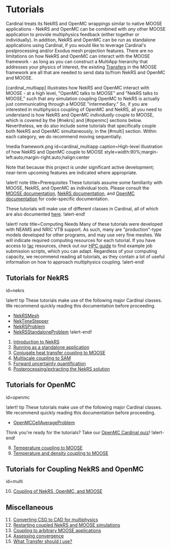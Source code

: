 # Tutorials

Cardinal treats its NekRS and OpenMC wrappings similar to native
MOOSE applications - NekRS and OpenMC can be combined with *any* other MOOSE application
to provide multiphysics feedback (either together or individually). In addition,
NekRS and OpenMC can be run as standalone applications using Cardinal, if you would
like to leverage Cardinal's postprocessing and/or Exodus mesh projection features.
There are no limitations on
how NekRS and OpenMC can interact with the MOOSE framework - as long as you can
construct a MultiApp hierarchy that addresses your physics of interest, the existing
[Transfers](Transfers/index.md) in the MOOSE
framework are all that are needed to send data to/from NekRS and OpenMC and MOOSE.

[cardinal_multiapp] illustrates how NekRS and OpenMC interact with MOOSE -
at a high level, "OpenMC talks to MOOSE" and "NekRS talks to MOOSE," such that
any simulation coupling OpenMC to NekRS is actually just communicating through a
MOOSE "intermediary."
So, if you are interested in multiphysics coupling of OpenMC and NekRS, all you need
to understand is how NekRS and OpenMC *individually* couple to MOOSE, which is
covered by the [#nekrs] and [#openmc] sections
below. Nevertheless, we do also include some tutorials that specifically couple both
NekRS and OpenMC simultaneously, in the [#multi] section.
Within each category, we do recommend moving sequentially.

!media framework.png
  id=cardinal_multiapp
  caption=High-level illustration of how NekRS and OpenMC couple to MOOSE
  style=width:90%;margin-left:auto;margin-right:auto;halign:center

Note that because this project is under significant active
development; near-term upcoming features are indicated where appropriate.

!alert! note title=Prerequisites
These tutorials assume some familiarity with MOOSE, NekRS, and OpenMC as individual
tools. Please consult the [MOOSE documentation](https://mooseframework.inl.gov/),
[NekRS documentation](https://nekrsdoc.readthedocs.io/en/latest/index.html), and
[OpenMC documentation](https://docs.openmc.org/en/stable/) for code-specific
documentation.

These tutorials will make use of different classes in Cardinal, all of which are also
documented [here](source/index.md).
!alert-end!

!alert! note title=Computing Needs
Many of these tutorials were developed with NEAMS and NRIC VTB support.
As such, many are "production"-type models developed for other programs, and may use very
fine meshes. We will indicate required computing resources for each tutorial. If you
have access to [!ac](HPC) resources, check out our [HPC guide](hpc.md) to find example
job submission scripts, which you can adapt.
Regardless of your computing capacity, we recommend reading all tutorials, as they contain a lot of useful information
on how to approach multiphysics coupling.
!alert-end!

## Tutorials for NekRS
  id=nekrs

!alert! tip
These tutorials make use of the following major Cardinal classes.
We recommend quickly reading this documentation before proceeding.

- [NekRSMesh](NekRSMesh.md)
- [NekTimeStepper](NekTimeStepper.md)
- [NekRSProblem](NekRSProblem.md)
- [NekRSStandaloneProblem](NekRSStandaloneProblem.md)
!alert-end!

1. [Introduction to NekRS](nek_intro.md)
2. [Running as a standalone application](nekrs_standalone.md)
3. [Conjugate heat transfer coupling to MOOSE](cht.md)
5. [Multiscale coupling to SAM](sam_coupling.md)
6. [Forward uncertainty quantification](nekrs_stochastic.md)
7. [Postprocessing/extracting the NekRS solution](nekrs_outputs.md)

## Tutorials for OpenMC
  id=openmc

!alert! tip
These tutorials make use of the following major Cardinal classes. We recommend
quickly reading this documentation before proceeding.

- [OpenMCCellAverageProblem](OpenMCCellAverageProblem.md)

Think you're ready for the tutorials? Take our [OpenMC Cardinal quiz](https://www.flexiquiz.com/SC/N/30fc79f0-f9a5-4cfc-b140-c07dda3bdf0b)!
!alert-end!

8. [Temperature coupling to MOOSE](openmc_solid.md)
9. [Temperature and density coupling to MOOSE](openmc_fluid.md)

## Tutorials for Coupling NekRS and OpenMC
  id=multi

10. [Coupling of NekRS, OpenMC, and MOOSE](coupled.md)

## Miscellaneous

11. [Converting CSG to CAD for multiphysics](csg_to_cad.md)
12. [Restarting coupled NekRS and MOOSE simulations](restart_nek_moose.md)
13. [Coupling to arbitrary MOOSE applications](other_apps.md)
14. [Assessing convergence](convergence.md)
15. [What Transfer should I use?](transfers.md)
